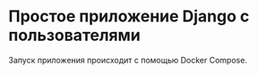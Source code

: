 # Простое приложение Django с пользователями

Запуск приложения происходит с помощью Docker Compose.
